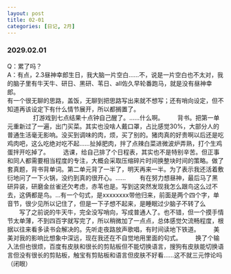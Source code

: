 ```yaml
---
layout: post
title: 02-01
categories: [日记, 2月]
---
```

### 2029.02.01
Q：累了吗？		
A：有点，2.3昼神幸郎生日，我大脑一片空白……不，说是一片空白也不太对，我的脑子里有牛天牛、研日、黑研、苇日、all佐久早轮番跑马，就是没有昼神幸郎。  
有一个很无聊的思路，盖饭，无聊到把思路写出来就不想写；还有哨向设定，但不知道再该设定下有什么情节展开，所以都搁置了。  
　　
　　打游戏到七点结果十点钟自己醒了。……什么啊。
　　背书。把第一单元重新过了一遍，出门买菜。其实也没啥人戴口罩，占比感觉30%，大部分人的普通生活毫无影响。没买到调味的肉，烦，买了别的。猪肉真的好贵啊以后还是吃鸡肉吧，这么吃绝对吃不起……扯掉肥肉，拌了点辣白菜进微波炉弄熟，打个生鸡蛋拌开吃掉了。
　　选课，给自己排了个日程表，其实也不是特别辛苦。但正事和同人都需要相当程度的专注，大概会采取压缩碎片时间换整块时间的策略。做了套真题，背书背单词。第二单元背了一半了，明天再来一半。为了表示我还活着敷衍地问了一下火锅，没约到真的很开心。……
　　有在努力想昼神，最后马了黑研异装，研磨金丝雀还欠考虑，赤苇也是。写到这突然发现我怎么跟鸟这么过不去，这俩都是鸟。…有一个句式，是xxxxxxxx带他归来，前面是两个四个字，单音节，很少见所以记住了，但是一下子想不起来，是睡眠过少脑子不转了么
　　写了之前说的牛天牛，完全没写哨向，写成普通人了。也不错，但一个摸手情节太单薄，不到四百字就写完了，所以稍微加了一点点，总体感觉欠流畅程度，根据以往来看多读书会解决的。先听走夜路放声歌唱，有时间读地下铁道。
　　美美对我的影响比想象中深远，现在我还在不自觉地用里面的句式。
　　换了个输入法但也很烦，百度有皮肤和很长的剪贴板但不能切换语言，搜狗有皮肤能切换语言但没有很长的剪贴板，触宝有剪贴板和语言但皮肤不好看……这不就三元悖论吗（闭眼）
